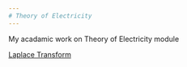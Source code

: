 ```yaml
---
# Theory of Electricity
---
```

My acadamic work on Theory of Electricity module

[Laplace Transform]()

